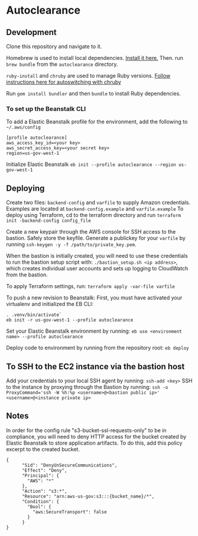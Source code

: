 # Autoclearance

## Development
Clone this repository and navigate to it.

Homebrew is used to install local dependencies. [Install it here.](https://brew.sh/)
Then. run `brew bundle` from the `autoclearance` directory.

`ruby-install` and `chruby` are used to manage Ruby versions.
[Follow instructions here for autoswitching with chruby](https://github.com/postmodern/chruby#auto-switching)

Run `gem install bundler` and then `bundle` to install Ruby dependencies.

### To set up the Beanstalk CLI
To add a Elastic Beanstalk profile for the environment, add the following to `~/.aws/config`
```
[profile autoclearance]
aws_access_key_id=<your key>
aws_secret_access_key=<your secret key>
region=us-gov-west-1
```

Initialize Elastic Beanstalk
`eb init --profile autoclearance --region us-gov-west-1`

## Deploying
Create two files: `backend-config` and `varfile` to supply Amazon credentials. Examples are located at `backend-config.example` and `varfile.example`
To deploy using Terraform, cd to the terraform directory and run `terraform init -backend-config config_file`

Create a new keypair through the AWS console for SSH access to the bastion. Safely store the keyfile.
Generate a publickey for your `varfile` by running `ssh-keygen -y -f /path/to/private_key.pem`.

When the bastion is initially created, you will need to use these credentials to run the bastion setup script
with: `./bastion_setup.sh <ip address>`,
which creates individual user accounts and sets up logging to CloudWatch from the bastion.

To apply Terraform settings, run: `terraform apply -var-file varfile`

To push a new revision to Beanstalk:
First, you must have activated your virtualenv and initialized the EB CLI:

```
. .venv/bin/activate`
eb init -r us-gov-west-1 --profile autoclearance
```

Set your Elastic Beanstalk environment by running:
`eb use <environment name> --profile autoclearance`

Deploy code to environment by running from the repository root:
`eb deploy`


## To SSH to the EC2 instance via the bastion host
Add your credentials to your local SSH agent by running: `ssh-add <key>`
SSH to the instance by proxying through the Bastion by running:
`ssh -o ProxyCommand='ssh -W %h:%p <username>@<bastion public ip>' <username>@<instance private ip>`

## Notes
In order for the config rule "s3-bucket-ssl-requests-only" to be in compliance, you will need to deny HTTP access for the bucket created by Elastic Beanstalk to store application artifacts. To do this, add this policy excerpt to the created bucket.
```
{
      "Sid": "DenyUnSecureCommunications",
      "Effect": "Deny",
      "Principal": {
        "AWS": "*"
      },
      "Action": "s3:*",
      "Resource": "arn:aws-us-gov:s3:::{bucket_name}/*",
      "Condition": {
        "Bool": {
          "aws:SecureTransport": false
        }
      }
}
```
